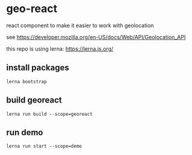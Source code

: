 # geo-react

react component to make it easier to work with geolocation

see https://developer.mozilla.org/en-US/docs/Web/API/Geolocation_API

this repo is using lerna: https://lerna.js.org/

## install packages

``
lerna bootstrap
``

## build georeact

``
lerna run build --scope=georeact
``

## run demo

``
lerna run start --scope=demo
``
